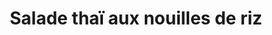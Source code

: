 ---
title: Salade thaï aux nouilles de riz
draft: false
layout: recettes
type: entree
categories:
  - Salade
regime:
  - vegetarien
  - vegan
  - sans-gluten
  - sans-lactose
region: thaïlande
cuisson: Oui
temperature: Froid
plate: 350
check: Oui
checkAlwaysOk: false
ingredients:
  sec:
    - title: Cacahuète
      quantite: 3
      unit: Kg
    - title: Vermicelle de Riz
      quantite: 7
      unit: Kg
  legumes:
    - title: Gingembre
      quantite: 300
      unit: grammes
      commentaire: sauce
    - title: Champignon noir
      quantite: 760
      unit: grammes
    - title: Chou chinois
      quantite: 13
      unit: Kg
    - title: Cébette - Ciboule - Cive - Oignon vert
      quantite: 4
      unit: Kg
    - title: Carotte
      quantite: 7.5
      unit: Kg
    - title: Betterave rouge
      quantite: 7.5
      unit: Kg
  epices:
    - title: Sauce soja
      quantite: 0.5
      unit: litre
      commentaire: sauce
    - title: Vinaigre de riz
      quantite: 1
      unit: litre
      commentaire: sauce
    - title: Menthe
      quantite: 4
      unit: bottes
      commentaire: sauce
    - title: Coriandre fraîche
      quantite: 4
      unit: bottes
      commentaire: sauce
  frais: []
  lof:
    - title: huile de sésame
      quantite: 1.5
      unit: litre
      commentaire: sauce
    - title: huile de colza
      quantite: 1.5
      unit: litre
      commentaire: sauce
materiel:
  - Grand Saladier
preparation: >-
  *  Faire cuire les vermicelles de riz: faut s'y préparer un peu et être 2
  dispo! les vermicelles cuisent en très peu de temps, une fois qu'on les mets
  dans l'eau, on les sort vite, d'où l'importance d'avoir le poste pour égoutter
  et refroidir dans l'évier dispo!! et en général, on peut faire des sessions où
  on cuit entre 2 et 3 kilos à la fois; donc dans une casserole d'eau
  bouillante, quand ça bout jeter les vermicelles, compter 3min et les égoutter
  immédiatement et mettre sous l'eau froide la passoire jusqu’à complet
  refroidissement

  * Ensuite il faut couper les betteraves, les carottes, les cébettes, et le choux chinois en tout petit, mini rapé ou bâtonnets, ou à l'économe, selon comment la personne qui gère la recette préfère!

  * Il faut réhydrater les champignons noirs dans de l'eau bouillante, une trentaine de minutes suffisent en général, et s'ils sont trop gros quand on les as égoutté, on peut les recouper

  * Concassés le cacahuètes

  *  Tout mélanger


  **et préparer la sauce:**


  * On coupe en petit les herbes et le gingembre, puis on les mélange aux liquides. Selon les gouts on peut en faire une avec du piment en poudre dedans!
publishDate: 2024-05-28T11:48:00.000Z
---